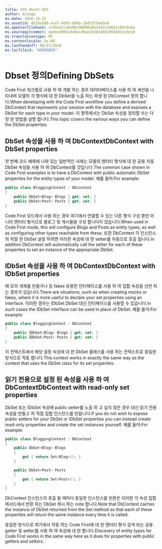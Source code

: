 ```yaml
---
title: EF6 Dbset-정의
author: divega
ms.date: 2016-10-23
ms.assetid: 4528a509-ace7-4dfb-8065-1b833f5e03a0
ms.openlocfilehash: cc45ed1ceb20bc90090adb3e93c10651c69c9a6a
ms.sourcegitcommit: dadee5905ada9ecdbae28363a682950383ce3e10
ms.translationtype: MT
ms.contentlocale: ko-KR
ms.lasthandoff: 08/27/2018
ms.locfileid: "42993859"
---
```

# <a name="defining-dbsets"></a><span data-ttu-id="6615a-102">Dbset 정의</span><span class="sxs-lookup"><span data-stu-id="6615a-102">Defining DbSets</span></span>
<span data-ttu-id="6615a-103">Code First 워크플로 사용 하 여 개발 하는 경우 데이터베이스를 사용 하 여 세션을 나타내며 모델의 각 형식에 대 한 DbSet을 노출 하는 파생 된 DbContext 정의 합니다.</span><span class="sxs-lookup"><span data-stu-id="6615a-103">When developing with the Code First workflow you define a derived DbContext that represents your session with the database and exposes a DbSet for each type in your model.</span></span> <span data-ttu-id="6615a-104">이 항목에서는 DbSet 속성을 정의할 수는 다양 한 방법을 설명 합니다.</span><span class="sxs-lookup"><span data-stu-id="6615a-104">This topic covers the various ways you can define the DbSet properties.</span></span>  

## <a name="dbcontext-with-dbset-properties"></a><span data-ttu-id="6615a-105">DbSet 속성을 사용 하 여 DbContext</span><span class="sxs-lookup"><span data-stu-id="6615a-105">DbContext with DbSet properties</span></span>  

<span data-ttu-id="6615a-106">첫 번째 코드 예제에 나와 있는 일반적인 사례는 모델의 엔터티 형식에 대 한 공용 자동 DbSet 속성을 사용 하 여 DbContext를 것입니다.</span><span class="sxs-lookup"><span data-stu-id="6615a-106">The common case shown in Code First examples is to have a DbContext with public automatic DbSet properties for the entity types of your model.</span></span> <span data-ttu-id="6615a-107">예를 들어:</span><span class="sxs-lookup"><span data-stu-id="6615a-107">For example:</span></span>  

``` csharp
public class BloggingContext : DbContext
{
    public DbSet<Blog> Blogs { get; set; }
    public DbSet<Post> Posts { get; set; }
}
```  

<span data-ttu-id="6615a-108">Code First 모드에서 사용 하는 경우 여기에서 연결할 수 있는 다른 형식 구성 뿐만 아니라 엔터티 형식으로 블로그 및 게시물을 구성 합니다이 있습니다.</span><span class="sxs-lookup"><span data-stu-id="6615a-108">When used in Code First mode, this will configure Blogs and Posts as entity types, as well as configuring other types reachable from these.</span></span> <span data-ttu-id="6615a-109">또한 DbContext 각 인스턴스의 적절 한 DbSet 설정 하려면 이러한 속성에 대 한 setter를 자동으로 호출 됩니다.</span><span class="sxs-lookup"><span data-stu-id="6615a-109">In addition DbContext will automatically call the setter for each of these properties to set an instance of the appropriate DbSet.</span></span>  

## <a name="dbcontext-with-idbset-properties"></a><span data-ttu-id="6615a-110">IDbSet 속성을 사용 하 여 DbContext</span><span class="sxs-lookup"><span data-stu-id="6615a-110">DbContext with IDbSet properties</span></span>  

<span data-ttu-id="6615a-111">때 모의 개체를 만들거나 등 fakes 유용한 인터페이스를 사용 하 여 집합 속성을 선언 하는 경우가 있습니다.</span><span class="sxs-lookup"><span data-stu-id="6615a-111">There are situations, such as when creating mocks or fakes, where it is more useful to declare your set properties using an interface.</span></span> <span data-ttu-id="6615a-112">이러한 경우는 IDbSet DbSet 대신 인터페이스를 사용할 수 있습니다.</span><span class="sxs-lookup"><span data-stu-id="6615a-112">In such cases the IDbSet interface can be used in place of DbSet.</span></span> <span data-ttu-id="6615a-113">예를 들어:</span><span class="sxs-lookup"><span data-stu-id="6615a-113">For example:</span></span>  

``` csharp
public class BloggingContext : DbContext
{
    public IDbSet<Blog> Blogs { get; set; }
    public IDbSet<Post> Posts { get; set; }
}
```  

<span data-ttu-id="6615a-114">이 컨텍스트에서 해당 설정 속성에 대 한 DbSet 클래스를 사용 하는 컨텍스트로 동일한 방식으로 작동 합니다.</span><span class="sxs-lookup"><span data-stu-id="6615a-114">This context works in exactly the same way as the context that uses the DbSet class for its set properties.</span></span>  

## <a name="dbcontext-with-read-only-set-properties"></a><span data-ttu-id="6615a-115">읽기 전용으로 설정 된 속성을 사용 하 여 DbContext</span><span class="sxs-lookup"><span data-stu-id="6615a-115">DbContext with read-only set properties</span></span>  

<span data-ttu-id="6615a-116">DbSet 또는 IDbSet 속성에 public setter를 노출 하 고 싶지 않은 경우 대신 읽기 전용 속성을 만들고 하 직접 집합 인스턴스를 만듭니다.</span><span class="sxs-lookup"><span data-stu-id="6615a-116">If you do not wish to expose public setters for your DbSet or IDbSet properties you can instead create read-only properties and create the set instances yourself.</span></span> <span data-ttu-id="6615a-117">예를 들어:</span><span class="sxs-lookup"><span data-stu-id="6615a-117">For example:</span></span>  

``` csharp
public class BloggingContext : DbContext
{
    public DbSet<Blog> Blogs
    {
        get { return Set<Blog>(); }
    }

    public DbSet<Post> Posts
    {
        get { return Set<Post>(); }
    }
}
```  

<span data-ttu-id="6615a-118">DbContext 인스턴스의 호출 될 때마다 동일한 인스턴스를 반환은 이러한 각 속성 집합 메서드에서 반환 하는 DbSet 캐시 하는 note 합니다.</span><span class="sxs-lookup"><span data-stu-id="6615a-118">Note that DbContext caches the instance of DbSet returned from the Set method so that each of these properties will return the same instance every time it is called.</span></span>  

<span data-ttu-id="6615a-119">동일한 방식으로 여기에서 작동 하는 Code First에 대 한 엔터티 형식 검색 되는 공용 getter 및 setter를 사용 하 여 속성에 대 한 합니다.</span><span class="sxs-lookup"><span data-stu-id="6615a-119">Discovery of entity types for Code First works in the same way here as it does for properties with public getters and setters.</span></span>  
